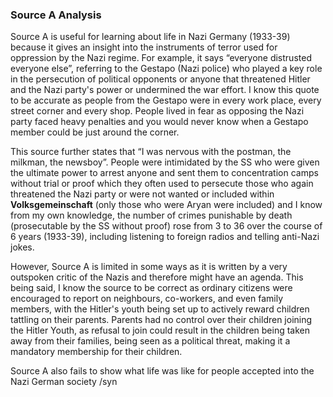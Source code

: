 ### Source A Analysis
Source A is useful for learning about life in Nazi Germany (1933-39) because it gives an insight into the instruments of terror used for oppression by the Nazi regime. For example, it says “everyone distrusted everyone else”, referring to the Gestapo (Nazi police) who played a key role in the persecution of political opponents or anyone that threatened Hitler and the Nazi party's power or undermined the war effort. I know this quote to be accurate as people from the Gestapo were in every work place, every street corner and every shop. People lived in fear as opposing the Nazi party faced heavy penalties and you would never know when a Gestapo member could be just around the corner.

This source further states that “I was nervous with the postman, the milkman, the newsboy”. People were intimidated by the SS who were given the ultimate power to arrest anyone and sent them to concentration camps without trial or proof which they often used to persecute those who again threatened the Nazi party or were not wanted or included within **Volksgemeinschaft** (only those who were Aryan were included) and I know from my own knowledge, the number of crimes punishable by death (prosecutable by the SS without proof) rose from 3 to 36 over the course of 6 years (1933-39), including listening to foreign radios and telling anti-Nazi jokes.

However, Source A is limited in some ways as it is written by a very outspoken critic of the Nazis and therefore might have an agenda. This being said, I know the source to be correct as ordinary citizens were encouraged to report on neighbours, co-workers, and even family members, with the Hitler's youth being set up to actively reward children tattling on their parents. Parents had no control over their children joining the Hitler Youth, as refusal to join could result in the children being taken away from their families, being seen as a political threat, making it a mandatory membership for their children.

Source A also fails to show what life was like for people accepted into the Nazi German society /syn